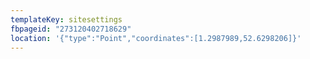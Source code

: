 ```yaml
---
templateKey: sitesettings
fbpageid: "273120402718629"
location: '{"type":"Point","coordinates":[1.2987989,52.6298206]}'
---
```

